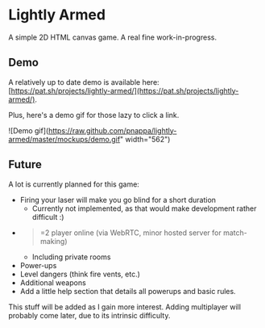 # Lightly Armed
A simple 2D HTML canvas game. A real fine work-in-progress.

## Demo
A relatively up to date demo is available here: [https://pat.sh/projects/lightly-armed/](https://pat.sh/projects/lightly-armed/).
 
Plus, here's a demo gif for those lazy to click a link.

![Demo gif](https://raw.github.com/pnappa/lightly-armed/master/mockups/demo.gif" width="562")

## Future
A lot is currently planned for this game:
 - Firing your laser will make you go blind for a short duration
    - Currently not implemented, as that would make development rather difficult :)
 - >=2 player online (via WebRTC, minor hosted server for match-making)
    - Including private rooms
 - Power-ups
 - Level dangers (think fire vents, etc.)
 - Additional weapons
 - Add a little help section that details all powerups and basic rules.

This stuff will be added as I gain more interest. Adding multiplayer will probably come later, due to its intrinsic difficulty.
